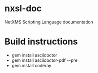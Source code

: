 # nxsl-doc
NetXMS Scripting Language documentation

# Build instructions

* gem install asciidoctor
* gem install asciidoctor-pdf --pre
* gem install coderay
